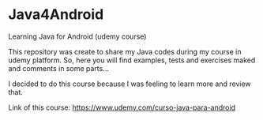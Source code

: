 # Java4Android
Learning Java for Android (udemy course)

This repository was create to share my Java codes during my course in udemy platform. So, here you will find  examples, tests and exercises maked and comments in some parts...

I decided to do this course because I was feeling to learn more and review that.

Link of this course: https://www.udemy.com/curso-java-para-android
